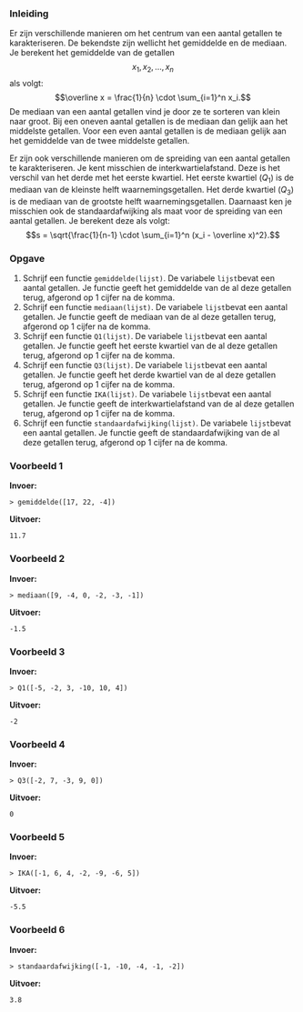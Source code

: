 ### Inleiding

Er zijn verschillende manieren om het centrum van een aantal getallen te karakteriseren. De bekendste zijn wellicht het gemiddelde en de mediaan. 
Je berekent het gemiddelde van de getallen $$x_1, x_2, \ldots, x_n$$ als volgt:
$$\overline x = \frac{1}{n} \cdot \sum_{i=1}^n x_i.$$
De mediaan van een aantal getallen vind je door ze te sorteren van klein naar groot. Bij een oneven aantal getallen is de mediaan dan gelijk aan het middelste getallen. Voor een even aantal getallen is de mediaan gelijk aan het gemiddelde van de twee middelste getallen.

Er zijn ook verschillende manieren om de spreiding van een aantal getallen te karakteriseren. Je kent misschien de interkwartielafstand. Deze is het verschil van het derde met het eerste kwartiel. Het eerste kwartiel ($Q_1$) is de mediaan van de kleinste helft waarnemingsgetallen. Het derde kwartiel ($Q_3$) is de mediaan van de grootste helft waarnemingsgetallen. 
Daarnaast ken je misschien ook de standaardafwijking als maat voor de spreiding van een aantal getallen. Je berekent deze als volgt:
$$s = \sqrt{\frac{1}{n-1} \cdot \sum_{i=1}^n (x_i - \overline x)^2}.$$

### Opgave
1. Schrijf een functie `gemiddelde(lijst)`. De variabele `lijst`bevat een aantal getallen. Je functie geeft het gemiddelde van de al deze getallen terug, afgerond op 1 cijfer na de komma.
2. Schrijf een functie `mediaan(lijst)`. De variabele `lijst`bevat een aantal getallen. Je functie geeft de mediaan van de al deze getallen terug, afgerond op 1 cijfer na de komma.
3. Schrijf een functie `Q1(lijst)`. De variabele `lijst`bevat een aantal getallen. Je functie geeft het eerste kwartiel van de al deze getallen terug, afgerond op 1 cijfer na de komma.
4. Schrijf een functie `Q3(lijst)`. De variabele `lijst`bevat een aantal getallen. Je functie geeft het derde kwartiel van de al deze getallen terug, afgerond op 1 cijfer na de komma.
5. Schrijf een functie `IKA(lijst)`. De variabele `lijst`bevat een aantal getallen. Je functie geeft de interkwartielafstand van de al deze getallen terug, afgerond op 1 cijfer na de komma.
6. Schrijf een functie `standaardafwijking(lijst)`. De variabele `lijst`bevat een aantal getallen. Je functie geeft de standaardafwijking van de al deze getallen terug, afgerond op 1 cijfer na de komma.


### Voorbeeld 1

**Invoer:**

    > gemiddelde([17, 22, -4])

**Uitvoer:**
	
	11.7
    

### Voorbeeld 2

**Invoer:**

    > mediaan([9, -4, 0, -2, -3, -1])

**Uitvoer:**

    -1.5


### Voorbeeld 3

**Invoer:**

    > Q1([-5, -2, 3, -10, 10, 4])

**Uitvoer:**
	
	-2


### Voorbeeld 4

**Invoer:**

    > Q3([-2, 7, -3, 9, 0])

**Uitvoer:**
	
	0
    

### Voorbeeld 5

**Invoer:**

    > IKA([-1, 6, 4, -2, -9, -6, 5])

**Uitvoer:**

    -5.5

### Voorbeeld 6

**Invoer:**

    > standaardafwijking([-1, -10, -4, -1, -2])

**Uitvoer:**
	
	3.8